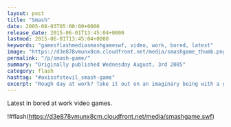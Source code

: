 ```yaml
---
layout: post
title: "Smash"
date: 2005-08-03T05:00:00+0000
release_date: 2015-06-01T13:45:04+0000
lastmod: 2015-06-01T13:45:04+0000
keywords: "gamesflashmediasmashgameswf, video, work, bored, latest"
image: "https://d3e878vmunx8cm.cloudfront.net/media/smashgame_thumb.png"
permalink: "/p/smash-game/"
summary: "Originally published Wednesday August, 3rd 2005"
category: flash
hashtag: "#axisofstevil_smash-game"
excerpt: "Rough day at work? Take it out on an imaginary being with a game of SMASH."
---
```


Latest in bored at work video games.

!#flash(https://d3e878vmunx8cm.cloudfront.net/media/smashgame.swf)
